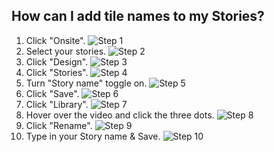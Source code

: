 ## How can I add tile names to my Stories?

1. Click "Onsite". ![Step 1](https://downloads.intercomcdn.com/i/o/940719458/0623b3b0a581abf55de7c4ac/image.png)
2. Select your stories. ![Step 2](https://downloads.intercomcdn.com/i/o/940720547/41f3434c3690b4568864818d/image.png)
3. Click "Design". ![Step 3](https://downloads.intercomcdn.com/i/o/940721203/1b70aa209c9f111751323737/image.png)
4. Click "Stories". ![Step 4](https://downloads.intercomcdn.com/i/o/940721899/a8720d6015a4cd8b3cbbcc1b/image.png)
5. Turn "Story name" toggle on. ![Step 5](https://downloads.intercomcdn.com/i/o/940722898/62da9b4e1fc021e854083eeb/image.png)
6. Click "Save". ![Step 6](https://downloads.intercomcdn.com/i/o/940724040/bc546358bce6168a093e623e/image.png)
7. Click "Library". ![Step 7](https://downloads.intercomcdn.com/i/o/940727836/166c686eed4145fcdc28790b/image.png)
8. Hover over the video and click the three dots. ![Step 8](https://downloads.intercomcdn.com/i/o/940728198/bd9d1372846d611d969f1cb4/image.png)
9. Click "Rename". ![Step 9](https://downloads.intercomcdn.com/i/o/940728599/32b7b1325001d8bcefe51522/image.png)
10. Type in your Story name & Save. ![Step 10](https://downloads.intercomcdn.com/i/o/892607670/32a79fab23fb8063cfd489dc/image.png)

